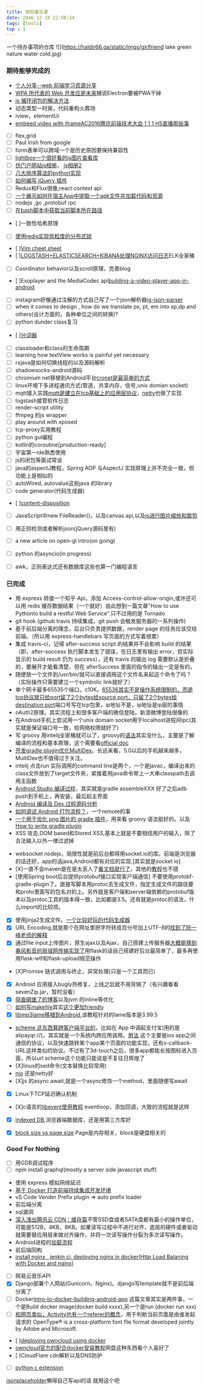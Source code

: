 ```yaml
---
title: 即刻备忘录
date: 2046-12-18 22:58:14
tags: [tools]
top : 1
---
```


一个待办事项的仓库
![](https://haldir66.ga/static/imgs/girlfriend lake green nature water cold.jpg)

<!--more-->

### 期待能够完成的
- [个人分享--web 前端学习资源分享](https://juejin.im/post/5a0c1956f265da430a501f51)
- [WPA 所代表的 Web 开发应是未来](https://huangxuan.me/2017/02/09/nextgen-web-pwa/)据说Electron要被PWA干掉
- [js 循环闭包的解决方法](https://segmentfault.com/a/1190000003818163)
- 动态类型一时爽，代码重构火葬场
- iview，elementUi
- [embeed video with iframe](https://css-tricks.com/NetMag/FluidWidthVideo/Article-FluidWidthVideo.php)[AC2016腾讯前端技术大会 1 1 1 H5直播那些事](https://www.youtube.com/watch?v=g3F7Imjcd4k)
- [ ] flex,grid
- [ ] Paul Irish from google
- [ ] form表单可以跨域一个是历史原因要保持兼容性
- [ ] [lightbox一个很好看的js图片查看库](http://lokeshdhakar.com/projects/lightbox2/)
- [ ] [仿门户网站js相册](https://www.js-css.cn/a/jscode/album/2014/0915/1319.html)， [js相册2](https://www.js-css.cn/a/jscode/album/2014/0914/1318.html)
- [ ] [八大排序算法的python实现](http://python.jobbole.com/82270/)
- [ ] [如何编写 jQuery 插件](https://gist.github.com/quexer/3619237)
- [ ] Redux和Flux很像,react context api
- [ ] [一个展示如何在宿主App中提取一个apk文件并加载代码和资源](https://www.jianshu.com/p/a4ab102fa4ac)
- [ ] nodejs ,go ,protobuf rpc
- [ ] [在bash脚本中获取当前脚本所在路径](https://stackoverflow.com/questions/59895/getting-the-source-directory-of-a-bash-script-from-within?rq=1)
- [ ]一致性哈希原理
- [ ] [使用redis实现低粒度的分布式锁](http://afghl.github.io/2018/06/17/distributed-lock-and-granarity.html)
- [ ][Vim cheet sheet](https://vim.rtorr.com/)
- [ ][LOGSTASH+ELASTICSEARCH+KIBANA处理NGINX访问日志](http://www.wklken.me/posts/2015/04/26/elk-for-nginx-log.html)ELK全家桶
- [ ] Coordinator behavior以及scroll原理，完善blog
- [ ]Exoplayer and the MediaCodec api[building-a-video-player-app-in-android](https://medium.com/androiddevelopers/building-a-video-player-app-in-android-part-3-5-19543ea9d416)
- [ ] instagram好像通过注解的方式自己写了一个json解析器[ig-json-parser](https://github.com/Instagram/ig-json-parser)
- [ ] when it comes to design , how do we translate px, pt, em  into sp,dp and others(设计方面的，各种单位之间的转换)?
- [ ] python dunder class复习
- [ ][分词器](https://lxneng.com/posts/201)
- [ ] classloader和class的生命周期
- [ ] learning how textView works is painful yet necessary
- [ ] rxjava是如何切换线程的以及源码解析
- [ ] shadowsocks-android源码
- [ ] chromium net移植到Android平台[cronet是最简单的方式](https://github.com/GoogleChromeLabs/cronet-sample)
- [ ] linux环境下多进程通讯方式(管道，共享内存，信号,unix domian socket)
- [ ] mqtt接入实践[mqtt是建立在tcp基础上的应用层协议](https://github.com/mcxiaoke/mqtt)，[netty](https://github.com/netty/netty)也做了实现
- [ ] logstash接管软件日志
- [ ] render-script utility
- [ ] ffmpeg 的js wrapper
- [ ] play around with xposed
- [ ] tcp-proxy实用教程
- [ ] python gui编程
- [ ] kotlin的coroutine[production-ready]
- [ ] 宇宙第一ide熟悉使用
- [ ] js的闭包等面试常谈
- [ ] java的aspectJ教程，Spring AOP 与AspectJ 实现原理上并不完全一致，但功能上是相似的
- [ ] autoWired, autovalue这些java 的library
- [ ] code generator(代码生成器)
- [ ][content-disposition](https://developer.mozilla.org/en-US/docs/Web/HTTP/Headers)
- [ ] JavaScript中new FileReader()，以及canvas api,以及[js进行图片缩放和裁剪](https://juejin.im/post/5a98c5c26fb9a028d82b34ee)
- [ ] 用正则检测或者解析json(jQuery源码里有)
- [ ] a new article on open-gl intro(on going)
- [ ] python 的asyncio(in progress)
- [ ] awk，正则表达式还有数据库这些也算一门编程语言




### 已完成
* 用 express 转接一个知乎 Api，添加 Access-control-allow-origin,或许还可以用 redis 缓存数据结果（一个就好）由此想到一篇文章"How to use Pythonto build a restful Web Service".只不过用的是 Tornado
* git hook (github travis 持续集成，git push 会触发服务器的一系列操作)
* 基于前后端分离的理念，后台只负责提供数据，render page 的任务应该交给前端。（所以用 express-handlebars 写页面的方式写着很累）
* 集成 travis-ci，记得 after-success script 的结果并不会影响 build 的结果（即，after-success 执行脚本发生了错误，在日志里有输出 error，但实际显示的 build result 仍为 success），还有 travis 的输出 log 需要默认是折叠的，要展开才能看清楚，但在 afterSuccess 里面的指令的输出一定是有的。
* 随便放一个文件到/usr/bin/就可以直接调用这个文件名来起这个命令了吗？（实际操作只需要建立一个symbolic link就好了）
* 单个网卡最多65535个端口，c10K。[65536其实不是操作系统限制的，而是tcp协议就只给port留了2个bytes给source port，只留了2个bytes给destination port](https://www.zhihu.com/question/66553828)端口号写在tcp包里，ip地址不是，ip地址是ip层的事情
* oAuth2原理，其实流程上和很多客户端的微信登陆，新浪微博登陆很像的
* 在Android手机上尝试用一个unix domain socket用于localhost进程间ipc(其实就是保证端口号一致，给网络权限就好了)
* 写 groovy 用intelij全家桶就可以了，groovy的[语法](https://www.tutorialspoint.com/groovy/groovy_closures.htm)其实没什么，主要是了解编译的流程和基本原理，这个需要看[official doc](https://docs.gradle.org/current/userguide/build_lifecycle.html#sec:build_phases)
* [开发gradle plugin优化MultiDex](https://github.com/JLLK/gradle-android-maindexlist-plugin)。长远来看，5.0以后的手机越来越多，MultiDex也不值得过于关注。
* intelij 点击run 实际调用的command line是两个，一个是javac，编译出来的class文件放到了target文件夹，紧接着用java命令带上一大串classpath去调用主函数
* [Android Studio 编译过程](https://fucknmb.com/2017/05/11/Android-Studio-Library%E6%A8%A1%E5%9D%97%E4%B8%ADNative%E4%BB%A3%E7%A0%81%E8%BF%9B%E8%A1%8Cdebug%E7%9A%84%E4%B8%80%E4%BA%9B%E5%9D%91/)，其实就是gradle assembleXXX 好了之后adb push到手机上，再安装，最后起主界面
* [Android 编译及 Dex 过程源码分析](http://mouxuejie.com/blog/2016-06-21/multidex-compile-and-dex-source-analysis/)
* [如何调试 Android 打包流程？](http://www.wangyuwei.me/)，一个remote的事
* [一个用于优化 png 图片的 gradle 插件](https://github.com/chenenyu/img-optimizer-gradle-plugin)，用来看 groovy 语法挺好的。以及 [How to write gradle plugin](http://yuanfentiank789.github.io/2017/09/20/%E5%9C%A8AndroidStudio%E4%B8%AD%E8%87%AA%E5%AE%9A%E4%B9%89Gradle%E6%8F%92%E4%BB%B6/)
* XSS 攻击,DOM based和Stored XSS,基本上就是不要相信用户的输入，除了合法输入以外一律过滤掉
- websocket nodejs，局限性就是前后台都得用socket.io的库。前端是浏览器的话还好，app的话java,Android都有对应的实现.[其实就是socket io] 
- [X]一直不会maven是在是太丢人了[看文档就行了](https://maven.apache.org/guides/getting-started/index.html#How_do_I_make_my_first_Maven_project)，其他的[教程](https://www.tutorialspoint.com/maven/maven_build_life_cycle.htm)也不错
- [使用Spring boot后台提供protobuf接口实现客户端通信] 不要使用protobf-gradle-plugin了。直接写脚本用protoc去生成文件，指定生成文件的路径要和proto里面写的包名对的上。另外就是客户端和server端依赖的protobuf版本以及protoc工具的版本得一致，比如都是3.5。还有就是protoc的语法，什么import的比较烦。
- [X] 使用jinja2生成文件。[一个比较好玩的代码生成器](https://github.com/guokr/swagger-py-codegen)
- [X] URL Encoding,就是那个在网址里把字符转成百分号加上UTF-8的[找到了阮一峰老师的解释](http://www.ruanyifeng.com/blog/2010/02/url_encoding.html)
- [X] 通过file input上传图片，原生ajax以及Ajax，自己搭建上传服务器[大概能猜到暴风影音的局域网传输实现了](https://zhuanlan.zhihu.com/p/24513281?refer=flask)用flask的话自己搭建好后台最简单了，最多再使用flask-wtf和flask-upload规范操作
- [X]Promise 链式调用与终止，异常处理(只是一个工具而已)
- [X] Android 应用接入bugly热修复，上线之后就不用背锅了（有兴趣看看sevenZip.jar，暂时没看）
- [X] [简直碉堡了的博客](http://normanmaurer.me/blog/2013/11/09/The-hidden-performance-costs-of-instantiating-Throwables/)以及jvm 的inline等优化
- [ ] [如何写makefile](https://seisman.github.io/how-to-write-makefile/introduction.html)其实[这个更加friendly](http://www.cs.colby.edu/maxwell/courses/tutorials/maketutor/)
- [X] [libmp3lame移植到Android](https://www.jianshu.com/p/534741f5151c),该教程针对的lame版本是3.99.5
- [scheme 这东西算跨客户端平台的](https://sspai.com/post/31500)，比如在 App 中调起支付宝(用的是 alipayqr://)。其实就是一个系统内跨应用调用。[用法](http://blog.csdn.net/qq_23547831/article/details/51685310)
这个主要是ios app之间通信的协议，以及快速跳转某个app某个页面的功能实现，还有x-callback-URL这样类似的协议。不过有了3d-touch之后，很多app都能长按图标进入页面，所以url scheme这个功能只能说是不复往日辉煌了
- [X]linux的sed命令(文本替换比较常用)
- [nio](https://juejin.im/post/59fffdb76fb9a0450a66bd58) 还是netty好
- [X]js 的async await,就是一个async修饰一个method，里面随便写await
- [X] Linux下TCP延迟确认机制
- [X]c语言的[libevent使用教程](https://yq.aliyun.com/articles/413601) eventloop，添加回调，大致的流程就是这样
- [X] [indexed DB](http://www.ruanyifeng.com/blog/2018/07/indexeddb.html),浏览器端数据库，还是用第三方库好
- [X] [block size vs page size](http://forums.justlinux.com/showthread.php?3261-Block-size-vs-page-size) Page是内存相关，block是硬盘相关的



### Good For Nothing
- [ ] 用GDB调试程序
- [ ] npm install graphql(mostly a server side javascript stuff)
- 使用 express 模拟网络延迟
- [基于 Docker 打造前端持续集成开发环境](https://juejin.im/post/5a157b7a5188257bfe457ff0)
- vS Code Vender Prefix plugin => auto prefix loader
- 前后端分离
- sql漏洞
- [深入浅出腾讯云 CDN：缓存篇](https://cloud.tencent.com/developer/article/1004755)不管SSD盘或者SATA盘都有最小的操作单位，可能是512B，4KB，8KB。如果读写过程中不进行对齐，底层的硬件或者驱动就需要替应用层来做对齐操作，并将一次读写操作分裂为多次读写操作。
- Android进程的[加载流程](https://juejin.im/post/5a646211f265da3e3f4cc997)
- 前后端同构
- [install nginx , jenkin ci, deploying nginx in docker(Http Load Balaning with Docker and nginx)](https://www.digitalocean.com/community/tutorials/how-to-configure-nginx-with-ssl-as-a-reverse-proxy-for-jenkins)
- [ ] 网易云音乐API
- [X] Django部署个人网站(Gunicorn，Nginx)。django写template就不是前后端分离了
- [ ] Docker[intro-to-docker-building-android-app](https://medium.com/@elye.project/intro-to-docker-building-android-app-cb7fb1b97602) 这篇文章其实是两件事，一个是Build docker image(docker build xxxx),另一个是run (docker run xxx)
- [ ] [和网页类似，Activity也有一个referer的概念](https://blog.csdn.net/u013553529/article/details/53856800)，用于判断当前页面是由谁发起请求的
OpenType® is a cross-platform font file format developed jointly by Adobe and Microsoft.
- [ ][deploying owncloud using docker](https://blog.securem.eu/serverside/2015/08/25/setting-up-owncloud-server-in-a-docker-container/)
- [owncloud官方的配合docker安装教程](https://doc.owncloud.org/server/10.0/admin_manual/installation/docker/)网盘这种东西看个人喜好了
- [ ]CloudFlare cdn解析以及DNS防护 
- [ ] [python c extension](https://www.tutorialspoint.com/python/python_further_extensions.htm) 


[jsonplaceholder](https://jsonplaceholder.typicode.com/)懒得自己写api的话
就用这个吧


